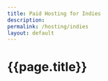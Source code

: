 ```yaml
---
title: Paid Hosting for Indies
description:
permalink: /hosting/indies
layout: default
---
```


# {{page.title}}

<!-- TODO -->

